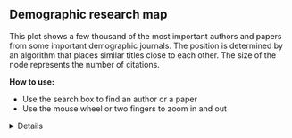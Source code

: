  <h2>Demographic research map</h2>
  <p>
    This plot shows a few thousand of the most important authors and papers from some important demographic journals.
    The position is determined by an algorithm that places similar titles close to each other.
    The size of the node represents the number of citations.

  </p>
  <p>
    <b>How to use:</b> 
    <ul>
      <!-- <li>Click on a node to see the author's name and the number of works and citations</li> -->
      <!-- <li>Click on the author's name to open the author's page on <a href="https://www.demographic-research.org/">Demographic Research</a></li> -->
      <li>Use the search box to find an author or a paper</li>
      <li>Use the mouse wheel or two fingers to zoom in and out</li>
    </ul>
    
  </p>
  <details>
    <summary>Details</summary>
    <p>
      The data was downloaded from <a href="https://openalex.org/works?sort=cited_by_count%3Adesc&column=display_name,publication_year,type,open_access.is_oa,cited_by_count&page=1&filter=primary_location.source.id%3AS184793761%7CS30543418%7CS32314625%7CS202512192%7CS79946630%7CS4210206495%7CS190460170%7CS3035070908">Open Alex</a> on 2024-01-08.
      I included all articles from the journals 
      <a href="https://www.demographic-research.org/">Demographic Research</a>,
      <a href="https://read.dukeupress.edu/demography">Demography</a>, 
      <a href="https://www.tandfonline.com/journals/rpst20">Population Studies</a>,
      <a href="https://onlinelibrary.wiley.com/journal/17284457">Population and Development Review</a>,
      <a href="#">Population and Policy Review</a>,
      <a href="#">Population</a>,
      <a href="#">Population space and place</a>,
      <a href="#">European Journal of Population</a>,
      <a href="#">Population Studies</a> and
      <a href="#">Genus</a>.
      But since 30 thousand authors and 40 thousand papers are too much for a browser, 
      I kept only 4500 authors and 4000 papers, based on their last publication year and the number of citations.
      
    </p>
    <p>
      I used <a href="https://www.sbert.net/">SentenceTransformers</a> and the model
       <a href="https://huggingface.co/thenlper/gte-small">thenlper/gte-small</a>
      to create text embeddings of the titles of the articles.
      Text embeddings are vectors with hundreds or thousands (in this case 384) of dimensions that 
      represent the meaning of a text. Similar texts have similar embeddings.
      Then I used <a href="https://umap-learn.readthedocs.io/">UMAP</a> to reduce the 
      dimensionality of the embeddings to 2 dimensions. 
      The placement of the articles in the plot is based on these 2 dimensions, 
      no citation information is used for the placement.
      For the authors I averaged the embeddings of all their articles and then used the same UMAP model again.
      <br/>
      The size of the nodes is based on the number of citations.
      <br/>
      The color of the nodes is based on the year of the last publication.
      <br/>
      I used the Javascript library <a href="https://github.com/vasturiano/force-graph">force-graph</a>
      to paint the nodes on the canvas.
      But I had to optimize the painting a bit so that nodes outside of the visible 
      area are not painted and the text is only painted if you zoom in enough.
      <br/>
      The inspiration came from a 
      <a href="https://bsky.app/profile/ikashnitsky.phd/post/3khedvmcu4y23">social media post</a>
      by Ilya Kashnitsky which plots the 50 most prolific authors in demography. Why limit us to 50 when we can show 4500?

      </p>
      If you have any questions or suggestions, please get in touch at <a href="mailto:theile@mpidr.de">theile@mpidr.de</a>
      <p>The code can be found on Github: <a href="https://github.com/tomthe/demographymap">github.com/tomthe/demographymap</a>

      </p>
  </details>
  